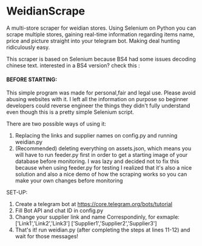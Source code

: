 # WeidianScrape
A multi-store scraper for weidian stores. Using Selenium on Python you can scrape multiple stores, gaining real-time information regarding items name, price and picture straight into your telegram bot. Making deal hunting ridiculously easy.

This scraper is based on Selenium because BS4 had some issues decoding chinese text. interested in a BS4 version? check this : 

####  BEFORE STARTING:
This simple program was made for personal,fair and legal use. Please avoid abusing websites with it. 
I left all the information on purpose so beginner developers could reverse engineer the things they didn't fully understand even though this is a pretty simple Selenium script.

There are two possible ways of using it: 
1. Replacing the links and supplier names on config.py and running weidian.py
2. (Recommended) deleting everything on assets.json, which means you will have to run feeder.py first in order to get a starting image of your database before monitoring.
   I was lazy and decided not to fix this because when using feeder.py for testing I realized that it's also a nice solution and also a nice demo of how the scraping works so you can make your own changes before monitoring
   


SET-UP:
1. Create a telegram bot at https://core.telegram.org/bots/tutorial
2. Fill Bot API and chat ID in config.py
3. Change your supplier link and name Correspondinly, for exmaple:
   ['Link1','Link2','Link3']
   ['Supplier1','Supplier2','Supplier3']
4. That's it! run weidian.py (after completing the steps at lines 11-12) and wait for those messages!
